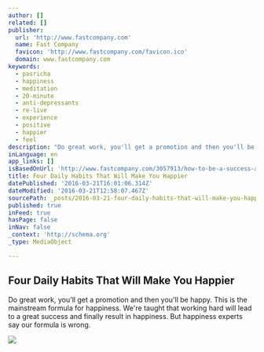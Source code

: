 ```yaml
---
author: []
related: []
publisher:
  url: 'http://www.fastcompany.com'
  name: Fast Company
  favicon: 'http://www.fastcompany.com/favicon.ico'
  domain: www.fastcompany.com
keywords:
  - pasricha
  - happiness
  - meditation
  - 20-minute
  - anti-depressants
  - re-live
  - experience
  - positive
  - happier
  - feel
description: "Do great work, you'll get a promotion and then you'll be happy. This is the mainstream formula for happiness. We're taught that working hard will lead to a great success and finally result in happiness. But happiness experts say our formula is wrong."
inLanguage: en
app_links: []
isBasedOnUrl: 'http://www.fastcompany.com/3057913/how-to-be-a-success-at-everything/four-daily-habits-that-will-make-you-happier?utm_source=mailchimp&utm_medium=email&utm_campaign=colead-daily-newsletter&position=2&partner=newsletter&campaign_date=03212016'
title: Four Daily Habits That Will Make You Happier
datePublished: '2016-03-21T16:01:06.314Z'
dateModified: '2016-03-21T12:58:07.467Z'
sourcePath: _posts/2016-03-21-four-daily-habits-that-will-make-you-happier.md
published: true
inFeed: true
hasPage: false
inNav: false
_context: 'http://schema.org'
_type: MediaObject

---
```

<article style=""><h1>Four Daily Habits That Will Make You Happier</h1><p>Do great work, you'll get a promotion and then you'll be happy. This is the mainstream formula for happiness. We're taught that working hard will lead to a great success and finally result in happiness. But happiness experts say our formula is wrong.</p><img src="http://d.fastcompany.net/multisite_files/fastcompany/imagecache/620x350/poster/2016/03/3057913-poster-p-1-how-to-be-a-success-at-everythingfour-daily-habits-that-will-make-you-happier.jpg" /></article>